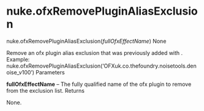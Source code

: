# nuke.ofxRemovePluginAliasExclusion
nuke.ofxRemovePluginAliasExclusion(_fullOfxEffectName_)  None

Remove an ofx plugin alias exclusion that was previously added with . Example: nuke.ofxRemovePluginAliasExclusion(‘OFXuk.co.thefoundry.noisetools.denoise_v100’)
Parameters

**fullOfxEffectName** – The fully qualified name of the ofx plugin to remove from the exclusion list.
Returns

None.